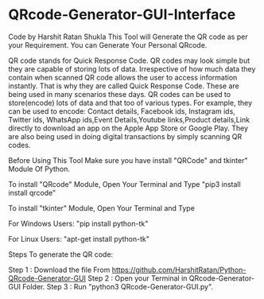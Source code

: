 # QRcode-Generator-GUI-Interface
Code by Harshit Ratan Shukla
This Tool will Generate the QR code as per your Requirement. 
You can Generate Your Personal QRcode.

QR code stands for Quick Response Code. QR codes may look simple but they are capable of storing lots of data. 
Irrespective of how much data they contain when scanned QR code allows the user to access information instantly. That is why they are called Quick Response Code.
These are being used in many scenarios these days.
QR codes can be used to store(encode) lots of data and that too of various types. 
For example, they can be used to encode: Contact details, Facebook ids, Instagram ids, Twitter ids, WhatsApp ids,Event Details,Youtube links,Product details,Link directly to download an app on the Apple App Store or Google Play.
They are also being used in doing digital transactions by simply scanning QR codes.



Before Using This Tool Make sure you have install "QRCode" and tkinter" Module Of Python.

To install "QRcode" Module, Open Your Terminal and Type "pip3 install install qrcode"

To install "tkinter" Module, Open Your Terminal and Type

For Windows Users: "pip install python-tk"

For Linux Users: "apt-get install python-tk"


Steps To generate the QR code:

Step 1 : Download the file From https://github.com/HarshitRatan/Python-QRcode-Generator-GUI
Step 2 : Open your Terminal in QRcode-Generator-GUI Folder.
Step 3 : Run "python3 QRcode-Generator-GUI.py".
